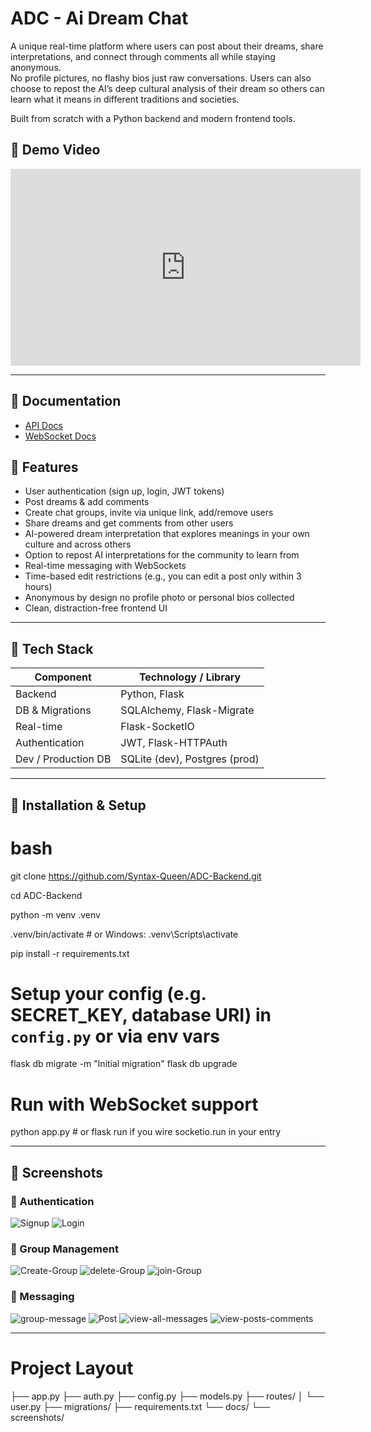 # ADC - Ai Dream Chat
A unique real-time platform where users can post about their dreams, share interpretations, and connect through comments  all while staying anonymous.  
No profile pictures, no flashy bios just raw conversations. Users can also choose to repost the AI’s deep cultural analysis of their dream so others can learn what it means in different traditions and societies.  

Built from scratch with a Python backend and modern frontend tools.  

## 🎥 Demo Video

<iframe width="560" height="315" 
  src="https://www.youtube.com/embed/gLpd5UGjjNE"
  title="ADC Frontend Demo"
  frameborder="0"
  allow="accelerometer; autoplay; clipboard-write; encrypted-media; gyroscope; picture-in-picture"
  allowfullscreen>
</iframe>



---
## 📖 Documentation
- [API Docs](ADC-documentation.json)
- [WebSocket Docs](docs/websocket.md)

## 🌟 Features

- User authentication (sign up, login, JWT tokens)  
- Post dreams & add comments  
- Create chat groups, invite via unique link, add/remove users
- Share dreams and get comments from other users
- AI-powered dream interpretation that explores meanings in your own culture and across others
- Option to repost AI interpretations for the community to learn from
- Real-time messaging with WebSockets  
- Time-based edit restrictions (e.g., you can edit a post only within 3 hours)  
- Anonymous by design no profile photo or personal bios collected
-  Clean, distraction-free frontend UI  

---

## 🧰 Tech Stack

| Component        | Technology / Library      |
|------------------|---------------------------|
| Backend          | Python, Flask             |
| DB & Migrations  | SQLAlchemy, Flask-Migrate |
| Real-time        | Flask-SocketIO            |
| Authentication   | JWT, Flask-HTTPAuth        |
| Dev / Production DB | SQLite (dev), Postgres (prod) |

---

## 🚀 Installation & Setup

# bash
git clone https://github.com/Syntax-Queen/ADC-Backend.git

cd ADC-Backend

python -m venv .venv

.venv/bin/activate         # or Windows: .venv\Scripts\activate

pip install -r requirements.txt

# Setup your config (e.g. SECRET_KEY, database URI) in `config.py` or via env vars

flask db migrate -m "Initial migration"
flask db upgrade

# Run with WebSocket support
python app.py               # or flask run if you wire socketio.run in your entry


---

## 📸 Screenshots

### 🔑 Authentication
![Signup](docs/screenshots/signup.png)
![Login](docs/screenshots/login.png)

### 👥 Group Management
![Create-Group](docs/screenshots/create-group.png)
![delete-Group](docs/screenshots/delete-group.png)
![join-Group](docs/screenshots/join-group.png)

### 💬 Messaging
![group-message](docs/screenshots/message.png)
![Post](docs/screenshots/post.png)
![view-all-messages](docs/screenshots/view-all-messages.png)
![view-posts-comments](docs/screenshots/view-post-comments.png)

---
# Project Layout

├── app.py
├── auth.py
├── config.py
├── models.py
├── routes/
│   └── user.py
├── migrations/
├── requirements.txt
└── docs/
    └── screenshots/
